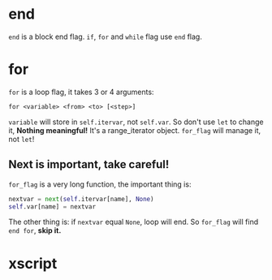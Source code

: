# end
`end` is a block end flag. `if`, `for` and `while` flag use `end` flag.

# for
`for` is a loop flag, it takes 3 or 4 arguments:

`for <variable> <from> <to> [<step>]`

`variable` will store in `self.itervar`, not `self.var`. So don't use `let` to change it, **Nothing meaningful!**
It's a range_iterator object. `for_flag` will manage it, not `let`!

## Next is important, take careful!

`for_flag` is a very long function, the important thing is:

```python
nextvar = next(self.itervar[name], None)
self.var[name] = nextvar
```

The other thing is: if `nextvar` equal `None`, loop will end. So `for_flag` will find `end for`, **skip it.**

# xscript
